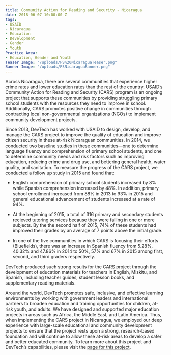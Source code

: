```yaml
---
title: Community Action for Reading and Security - Nicaragua
date: 2018-06-07 10:00:00 Z
tags:
- USAID
- Nicaragua
- Education
- Development
- Gender
- Youth
Practice Area:
- Education, Gender and Youth
Teaser Image: "/uploads/PS%20NicaraguaTeaser.png"
Banner Image: "/uploads/PSNicaraguaBanner.png"
---
```


Across Nicaragua, there are several communities that experience higher crime rates and lower education rates than the rest of the country. USAID’s Community Action for Reading and Security (CARS) program is an ongoing project that supports these communities by providing struggling primary school students with the resources they need to improve in school. Additionally, CARS promotes positive change in communities through contracting local non-governmental organizations (NGOs) to implement community development projects. 

Since 2013, DevTech has worked with USAID to design, develop, and manage the CARS project to improve the quality of education and improve citizen security in these at-risk Nicaraguan communities. In 2014, we conducted two baseline studies in these communities—one to determine language fluency and comprehension of primary school students, and one to determine community needs and risk factors such as improving education, reducing crime and drug use, and bettering general health, water quality, and sanitation. To measure the progress of the CARS project, we conducted  a follow up study in 2015 and found that:

* English comprehension of primary school students increased by 8% while Spanish comprehension increased by 48%. In addition, primary school enrollment increased from 88% in 2013 to 93% in 2015 and general educational advancement of students increased at a rate of 94%. 

* At the beginning of 2015, a total of 316 primary and secondary students recieved tutoring services because they were failing in one or more subjects. By the the second half of 2015, 74% of these students had improved their grades by an average of 7 points above the initial grade.

* In one of the five communities in which CARS is focusing their efforts (Bluefields), there was an increase in Spanish fluency from 5.28%, 40.32% and 47.86% in 2014 to 50%, 57% and 67% in 2015 among first, second, and third graders respectively. 

DevTech produced such strong results for the CARS project through the development of education materials for teachers in English, Miskitu, and Spanish, including teacher guides, student lesson books, and supplementary reading materials.  

Around the world, DevTech promotes safe, inclusive, and effective learning environments by working with government leaders and international partners to broaden education and training opportunities for children, at-risk youth, and adults. We have designed and supported major education projects in areas such as Africa, the Middle East, and Latin America. Thus, when implementing the CARS project in Nicaragua, we employed our deep experience with large-scale educational and community development projects to ensure that the project rests upon a strong, research-based foundation and will continue to allow these at-risk areas to develop a safer and better educated community. To learn more about this project and DevTech’s capabilities, please visit the [page for this project](http://devtechsys.com/projects/Community-Action-for-Reading-a/).  

